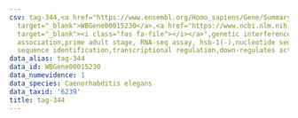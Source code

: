 ```yaml
---
csv: tag-344,<a href="https://www.ensembl.org/Homo_sapiens/Gene/Summary?db=core;g=WBGene00015230"
  target="_blank">WBGene00015230</a>,<a href="https://www.ncbi.nlm.nih.gov/pubmed/30894454"
  target="_blank"><i class="fas fa-file"></i></a>",genetic interference,functional
  association,prime adult stage, RNA-seq assay, hsb-1(-),nucleotide sequence identification,nucleotide
  sequence identification,transcriptional regulation,down-regulates activity
data_alias: tag-344
data_id: WBGene00015230
data_numevidence: 1
data_species: Caenorhabditis elegans
data_taxid: '6239'
title: tag-344
---
```

